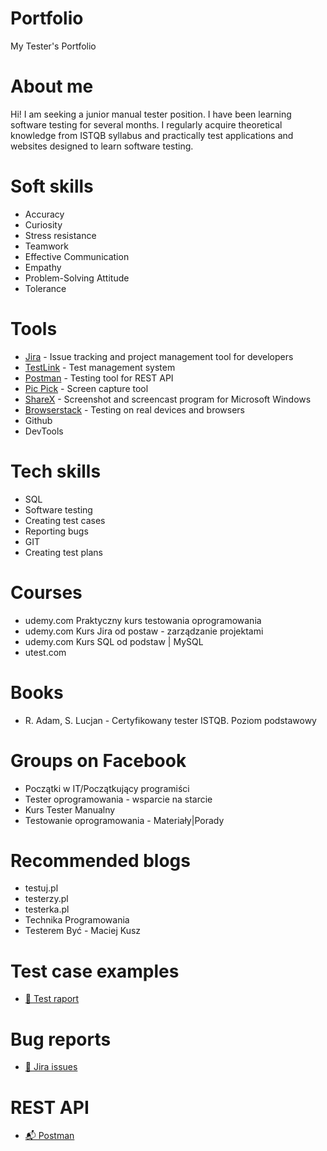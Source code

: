 # Portfolio
My Tester's Portfolio

# About me

Hi! I am seeking a junior manual tester position. 
I have been learning software testing for several months.
I regularly acquire theoretical knowledge from ISTQB syllabus and practically test applications and websites designed to learn software testing.

# Soft skills
  - Accuracy
  - Curiosity
  - Stress resistance
  - Teamwork
  - Effective Communication
  - Empathy
  - Problem-Solving Attitude
  - Tolerance
# Tools
  - [Jira](https://www.atlassian.com/software/jira0) - Issue tracking and project management tool for developers
  - [TestLink](https://testlink.org/) - Test management system
  - [Postman](https://www.postman.com/) - Testing tool for REST API
  - [Pic Pick](https://picpick.app/pl/) - Screen capture tool
  - [ShareX](https://getsharex.com/) - Screenshot and screencast program for Microsoft Windows
  - [Browserstack](https://www.browserstack.com/) - Testing on real devices and browsers
  - Github
  - DevTools
# Tech skills
  - SQL
  - Software testing
  - Creating test cases
  - Reporting bugs
  - GIT
  - Creating test plans
# Courses
  - udemy.com Praktyczny kurs testowania oprogramowania
  - udemy.com Kurs Jira od postaw - zarządzanie projektami
  - udemy.com Kurs SQL od podstaw | MySQL
  - utest.com
# Books
  - R. Adam, S. Lucjan - Certyfikowany tester ISTQB. Poziom podstawowy 
# Groups on Facebook
  - Początki w IT/Początkujący programiści
  - Tester oprogramowania - wsparcie na starcie
  - Kurs Tester Manualny
  - Testowanie oprogramowania - Materiały|Porady 
# Recommended blogs
  - testuj.pl
  - testerzy.pl
  - testerka.pl
  - Technika Programowania
  - Testerem Być - Maciej Kusz
# Test case examples
  - [📄 Test raport](test%20raport.pdf)
# Bug reports
  - [📸 Jira issues](/jira-issues)
 # REST API
  - [📬 Postman](/postman)
